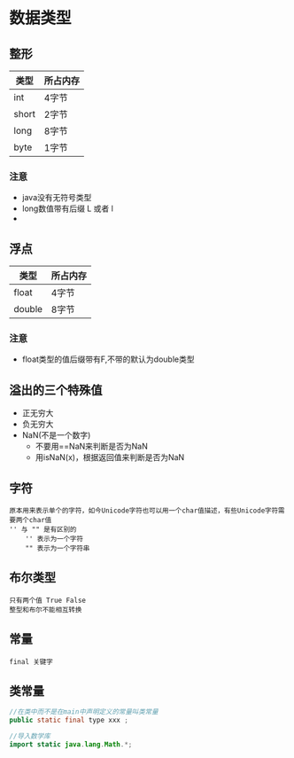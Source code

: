 # 数据类型

## 整形

| 类型  | 所占内存 |
| ----- | -------- |
| int   | 4字节    |
| short | 2字节    |
| long  | 8字节    |
| byte  | 1字节    |

### 注意

* java没有无符号类型
* long数值带有后缀 L 或者 l
* 

## 浮点

| 类型   | 所占内存 |
| ------ | -------- |
| float  | 4字节    |
| double | 8字节    |

### 注意

* float类型的值后缀带有F,不带的默认为double类型

## 溢出的三个特殊值

* 正无穷大
* 负无穷大
* NaN(不是一个数字)
  * 不要用==NaN来判断是否为NaN
  * 用isNaN(x)，根据返回值来判断是否为NaN

## 字符

```
原本用来表示单个的字符，如今Unicode字符也可以用一个char值描述，有些Unicode字符需要两个char值
'' 与 "" 是有区别的
	'' 表示为一个字符
	"" 表示为一个字符串
```

## 布尔类型

```
只有两个值 True False
整型和布尔不能相互转换
```

 ## 常量

```
final 关键字
```

## 类常量

```java
//在类中而不是在main中声明定义的常量叫类常量
public static final type xxx ;
```

```java
//导入数学库
import static java.lang.Math.*;
```

